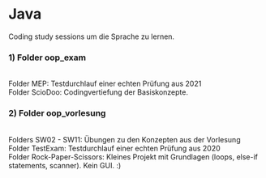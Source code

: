 # Java
<p> Coding study sessions um die Sprache zu lernen. </p>

<h3> 1) Folder oop_exam </h3><br>
   Folder MEP: Testdurchlauf einer echten Prüfung aus 2021<br>
   Folder ScioDoo: Codingvertiefung der Basiskonzepte.<br>

<h3> 2) Folder oop_vorlesung </h3><br>
   Folders SW02 - SW11: Übungen zu den Konzepten aus der Vorlesung<br>
   Folder TestExam: Testdurchlauf einer echten Prüfung aus 2020<br>
   Folder Rock-Paper-Scissors: Kleines Projekt mit Grundlagen (loops, else-if statements, scanner). Kein GUI. :)<br>
   
